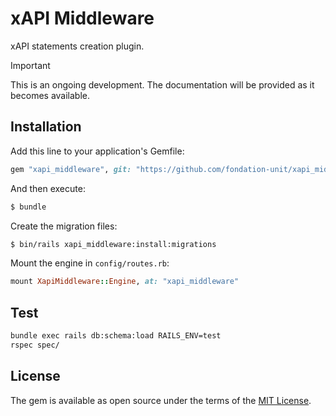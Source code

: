 # xAPI Middleware

xAPI statements creation plugin.

> [!IMPORTANT]
> This is an ongoing development. The documentation will be provided as it becomes available.

## Installation

Add this line to your application's Gemfile:

```ruby
gem "xapi_middleware", git: "https://github.com/fondation-unit/xapi_middleware"
```

And then execute:

```bash
$ bundle
```

Create the migration files:

```bash
$ bin/rails xapi_middleware:install:migrations
```

Mount the engine in `config/routes.rb`:

```ruby
mount XapiMiddleware::Engine, at: "xapi_middleware"
```

## Test

```bash
bundle exec rails db:schema:load RAILS_ENV=test
rspec spec/
```

## License

The gem is available as open source under the terms of the [MIT License](https://opensource.org/licenses/MIT).

